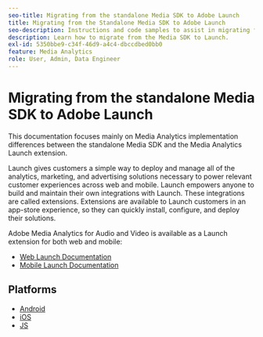 ```yaml
---
seo-title: Migrating from the standalone Media SDK to Adobe Launch
title: Migrating from the Standalone Media SDK to Adobe Launch
seo-description: Instructions and code samples to assist in migrating from the Media SDK to Launch.
description: Learn how to migrate from the Media SDK to Launch.
exl-id: 5350bbe9-c34f-46d9-a4c4-dbccdbed0bb0
feature: Media Analytics
role: User, Admin, Data Engineer
---
```

# Migrating from the standalone Media SDK to Adobe Launch

This documentation focuses mainly on Media Analytics implementation differences
between the standalone Media SDK and the Media Analytics Launch extension.

Launch gives customers a simple way to deploy and manage all of the analytics,
marketing, and advertising solutions necessary to power relevant customer
experiences across web and mobile. Launch empowers anyone to build and maintain
their own integrations with Launch. These integrations are called extensions.
Extensions are available to Launch customers in an app-store experience, so they
can quickly install, configure, and deploy their solutions.

Adobe Media Analytics for Audio and Video is available as a Launch extension for both web and mobile:

* [Web Launch Documentation](https://experienceleague.adobe.com/docs/launch/using/extensions-ref/adobe-extension/media-analytics-extension/overview.html)
* [Mobile Launch Documentation](https://aep-sdks.gitbook.io/docs/using-mobile-extensions/adobe-media-analytics)

## Platforms

* [Android](/help/sdk-implement/sdk-to-launch/sdk-to-launch-migration-platforms/sdk-to-launch-migration-android.md)
* [iOS](/help/sdk-implement/sdk-to-launch/sdk-to-launch-migration-platforms/sdk-to-launch-migration-ios.md)
* [JS](/help/sdk-implement/sdk-to-launch/sdk-to-launch-migration-platforms/sdk-to-launch-migration-js.md)
